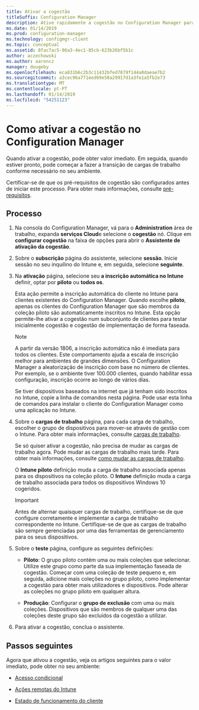 ```yaml
---
title: Ativar a cogestão
titleSuffix: Configuration Manager
description: Ative rapidamente a cogestão no Configuration Manager para obter valor imediato.
ms.date: 01/14/2019
ms.prod: configuration-manager
ms.technology: configmgr-client
ms.topic: conceptual
ms.assetid: 8fac7ac5-96a3-4ec1-85cb-623b26bf5b1c
author: aczechowski
ms.author: aaroncz
manager: dougeby
ms.openlocfilehash: eca831b6c2b3c11432bfed7879f144a0daeae7b2
ms.sourcegitcommit: a3cec96a771eed69e58a29917d1a3fe1a5fb2e73
ms.translationtype: MT
ms.contentlocale: pt-PT
ms.lasthandoff: 01/14/2019
ms.locfileid: "54251123"
---
```

# <a name="how-to-enable-co-management-in-configuration-manager"></a>Como ativar a cogestão no Configuration Manager

Quando ativar a cogestão, pode obter valor imediato. Em seguida, quando estiver pronto, pode começar a fazer a transição de cargas de trabalho conforme necessário no seu ambiente.

Certificar-se de que os pré-requisitos de cogestão são configurados antes de iniciar este processo. Para obter mais informações, consulte [pré-requisitos](/sccm/comanage/overview#prerequisites).



## <a name="process"></a>Processo

1. Na consola do Configuration Manager, vá para o **Administration** área de trabalho, expanda **serviços Cloud**e selecione o **cogestão** nó. Clique em **configurar cogestão** na faixa de opções para abrir o **Assistente de ativação da cogestão**.  

2. Sobre o **subscrição** página do assistente, selecione **sessão**. Inicie sessão no seu inquilino do Intune e, em seguida, selecione **seguinte**.  

3. Na **ativação** página, selecione seu **a inscrição automática no Intune** definir, optar por **piloto** ou **todos os**.   

    Esta ação permite a inscrição automática do cliente no Intune para clientes existentes do Configuration Manager. Quando escolhe **piloto**, apenas os clientes do Configuration Manager que são membros da coleção piloto são automaticamente inscritos no Intune. Esta opção permite-lhe ativar a cogestão num subconjunto de clientes para testar inicialmente cogestão e cogestão de implementação de forma faseada.  

    > [!Note]  
    > A partir da versão 1806, a inscrição automática não é imediata para todos os clientes. Este comportamento ajuda a escala de inscrição melhor para ambientes de grandes dimensões. O Configuration Manager a aleatorização de inscrição com base no número de clientes. Por exemplo, se o ambiente tiver 100.000 clientes, quando habilitar essa configuração, inscrição ocorre ao longo de vários dias.<!--1358003-->  

    Se tiver dispositivos baseados na internet que já tenham sido inscritos no Intune, copie a linha de comandos nesta página. Pode usar esta linha de comandos para instalar o cliente do Configuration Manager como uma aplicação no Intune.

4. Sobre o **cargas de trabalho** página, para cada carga de trabalho, escolher o grupo de dispositivos para mover-se através de gestão com o Intune. Para obter mais informações, consulte [cargas de trabalho](/sccm/comanage/workloads).  

    Se só quiser ativar a cogestão, não precisa de mudar as cargas de trabalho agora. Pode mudar as cargas de trabalho mais tarde. Para obter mais informações, consulte [como mudar as cargas de trabalho](/sccm/comanage/how-to-switch-workloads).  

    O **Intune piloto** definição muda a carga de trabalho associada apenas para os dispositivos na coleção piloto. O **Intune** definição muda a carga de trabalho associada para todos os dispositivos Windows 10 cogeridos.  

    > [!Important] 
    > Antes de alternar quaisquer cargas de trabalho, certifique-se de que configure corretamente e implementar a carga de trabalho correspondente no Intune. Certifique-se de que as cargas de trabalho são sempre gerenciadas por uma das ferramentas de gerenciamento para os seus dispositivos.  

5. Sobre o **teste** página, configure as seguintes definições:  

    - **Piloto**: O grupo piloto contém uma ou mais coleções que selecionar. Utilize este grupo como parte da sua implementação faseada de cogestão. Começar com uma coleção de teste pequeno e, em seguida, adicione mais coleções no grupo piloto, como implementar a cogestão para obter mais utilizadores e dispositivos. Pode alterar as coleções no grupo piloto em qualquer altura.  

    - **Produção**: Configurar o **grupo de exclusão** com uma ou mais coleções. Dispositivos que são membros de qualquer uma das coleções deste grupo são excluídos da cogestão a utilizar.  

6. Para ativar a cogestão, conclua o assistente.  



## <a name="next-steps"></a>Passos seguintes

Agora que ativou a cogestão, veja os artigos seguintes para o valor imediato, pode obter no seu ambiente:

- [Acesso condicional](/sccm/comanage/quickstart-conditional-access)  

- [Ações remotas do Intune](/sccm/comanage/quickstart-remote-actions)  

- [Estado de funcionamento do cliente](/sccm/comanage/quickstart-client-health)  
